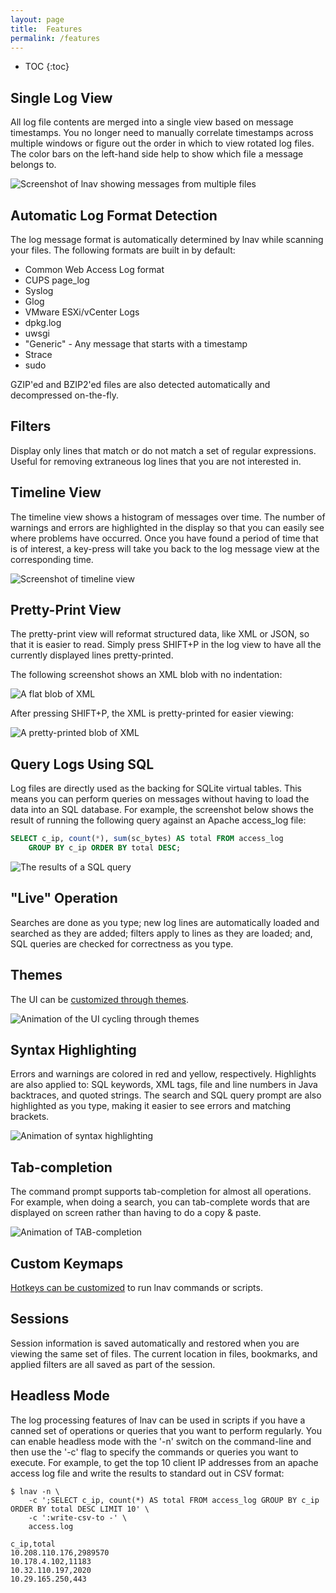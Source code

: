 ```yaml
---
layout: page
title:  Features
permalink: /features
---
```


* TOC
{:toc}

## Single Log View

All log file contents are merged into a single view based on message timestamps.
You no longer need to manually correlate timestamps across multiple windows or
figure out the order in which to view rotated log files. The color bars on the
left-hand side help to show which file a message belongs to.

![Screenshot of lnav showing messages from multiple files](/assets/images/lnav-multi-file2.png)

## Automatic Log Format Detection

The log message format is automatically determined by lnav while scanning your
files.   The following formats are built in by default:

* Common Web Access Log format
* CUPS page_log
* Syslog
* Glog
* VMware ESXi/vCenter Logs
* dpkg.log
* uwsgi
* "Generic" - Any message that starts with a timestamp
* Strace
* sudo

GZIP'ed and BZIP2'ed files are also detected automatically and decompressed on-the-fly.

## Filters

Display only lines that match or do not match a set of regular expressions.
Useful for removing extraneous log lines that you are not interested in.

## Timeline View

The timeline view shows a histogram of messages over time. The number of
warnings and errors are highlighted in the display so that you can easily see
where problems have occurred. Once you have found a period of time that is of
interest, a key-press will take you back to the log message view at the
corresponding time.

![Screenshot of timeline view](/assets/images/lnav-hist.png)

## Pretty-Print View

The pretty-print view will reformat structured data, like XML or JSON, so that
it is easier to read.  Simply press SHIFT+P in the log view to have all the
currently displayed lines pretty-printed.

The following screenshot shows an XML blob with no indentation:

![A flat blob of XML](/assets/images/lnav-before-pretty.png)

After pressing SHIFT+P, the XML is pretty-printed for easier viewing:

![A pretty-printed blob of XML](/assets/images/lnav-after-pretty.png)

## Query Logs Using SQL

Log files are directly used as the backing for SQLite virtual tables.  This
means you can perform queries on messages without having to load the data into
an SQL database.  For example, the screenshot below shows the result of
running the following query against an Apache access_log file:

```sql
SELECT c_ip, count(*), sum(sc_bytes) AS total FROM access_log
    GROUP BY c_ip ORDER BY total DESC;
```

![The results of a SQL query](/assets/images/lnav-query.png)

## "Live" Operation

Searches are done as you type; new log lines are automatically loaded and
searched as they are added; filters apply to lines as they are loaded; and, SQL
queries are checked for correctness as you type.

## Themes

The UI can be [customized through themes](https://lnav.readthedocs.io/en/latest/config.html#theme-definitions).

![Animation of the UI cycling through themes](/assets/images/lnav-theme-cycle.gif)

## Syntax Highlighting

Errors and warnings are colored in red and yellow, respectively. Highlights are
also applied to: SQL keywords, XML tags, file and line numbers in Java
backtraces, and quoted strings. The search and SQL query prompt are also
highlighted as you type, making it easier to see errors and matching brackets.

![Animation of syntax highlighting](/assets/images/lnav-syntax-highlight.gif)

## Tab-completion

The command prompt supports tab-completion for almost all operations. For
example, when doing a search, you can tab-complete words that are displayed on
screen rather than having to do a copy & paste.

![Animation of TAB-completion](/assets/images/lnav-tab-complete.gif)

## Custom Keymaps

[Hotkeys can be customized](https://lnav.readthedocs.io/en/latest/config.html#keymap-definitions)
to run lnav commands or scripts.

## Sessions

Session information is saved automatically and restored when you are viewing the
same set of files. The current location in files, bookmarks, and applied filters
are all saved as part of the session.

## Headless Mode

The log processing features of lnav can be used in scripts if you have a canned
set of operations or queries that you want to perform regularly. You can enable
headless mode with the '-n' switch on the command-line and then use the '-c'
flag to specify the commands or queries you want to execute. For example, to get
the top 10 client IP addresses from an apache access log file and write the
results to standard out in CSV format:

```console
$ lnav -n \
    -c ';SELECT c_ip, count(*) AS total FROM access_log GROUP BY c_ip ORDER BY total DESC LIMIT 10' \
    -c ':write-csv-to -' \
    access.log

c_ip,total
10.208.110.176,2989570
10.178.4.102,11183
10.32.110.197,2020
10.29.165.250,443
```
